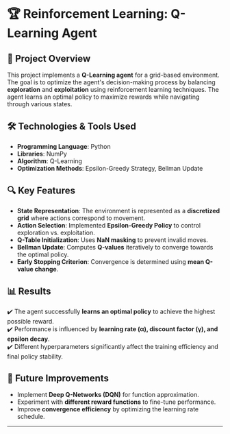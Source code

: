 # 🏆 Reinforcement Learning: Q-Learning Agent

## 📌 Project Overview
This project implements a **Q-Learning agent** for a grid-based environment. The goal is to optimize the agent's decision-making process by balancing **exploration** and **exploitation** using reinforcement learning techniques. The agent learns an optimal policy to maximize rewards while navigating through various states.

## 🛠️ Technologies & Tools Used
- **Programming Language**: Python
- **Libraries**: NumPy
- **Algorithm**: Q-Learning
- **Optimization Methods**: Epsilon-Greedy Strategy, Bellman Update

## 🔍 Key Features
- **State Representation**: The environment is represented as a **discretized grid** where actions correspond to movement.
- **Action Selection**: Implemented **Epsilon-Greedy Policy** to control exploration vs. exploitation.
- **Q-Table Initialization**: Uses **NaN masking** to prevent invalid moves.
- **Bellman Update**: Computes **Q-values** iteratively to converge towards the optimal policy.
- **Early Stopping Criterion**: Convergence is determined using **mean Q-value change**.

## 📊 Results
✔️ The agent successfully **learns an optimal policy** to achieve the highest possible reward.  
✔️ Performance is influenced by **learning rate (α), discount factor (γ), and epsilon decay**.  
✔️ Different hyperparameters significantly affect the training efficiency and final policy stability.

## 🔄 Future Improvements
- Implement **Deep Q-Networks (DQN)** for function approximation.
- Experiment with **different reward functions** to fine-tune performance.
- Improve **convergence efficiency** by optimizing the learning rate schedule.

---
